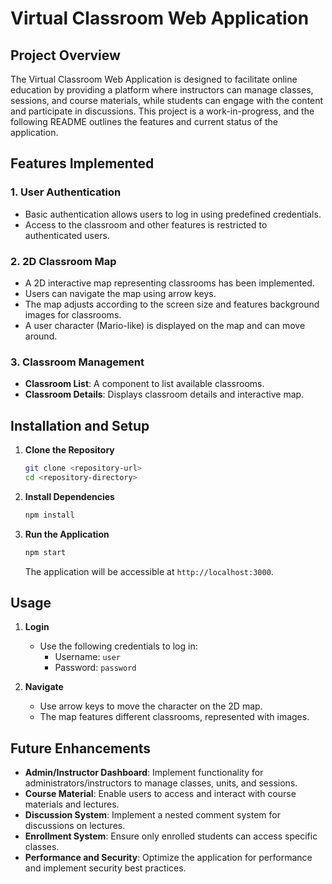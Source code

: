 
# Virtual Classroom Web Application

## Project Overview

The Virtual Classroom Web Application is designed to facilitate online education by providing a platform where instructors can manage classes, sessions, and course materials, while students can engage with the content and participate in discussions. This project is a work-in-progress, and the following README outlines the features and current status of the application.

## Features Implemented

### 1. User Authentication
   - Basic authentication allows users to log in using predefined credentials.
   - Access to the classroom and other features is restricted to authenticated users.

### 2. 2D Classroom Map
   - A 2D interactive map representing classrooms has been implemented.
   - Users can navigate the map using arrow keys.
   - The map adjusts according to the screen size and features background images for classrooms.
   - A user character (Mario-like) is displayed on the map and can move around.

### 3. Classroom Management
   - **Classroom List**: A component to list available classrooms.
   - **Classroom Details**: Displays classroom details and interactive map.

## Installation and Setup

1. **Clone the Repository**
   ```bash
   git clone <repository-url>
   cd <repository-directory>
   ```

2. **Install Dependencies**
   ```bash
   npm install
   ```

3. **Run the Application**
   ```bash
   npm start
   ```
   The application will be accessible at `http://localhost:3000`.

## Usage

1. **Login**
   - Use the following credentials to log in:
     - Username: `user`
     - Password: `password`

2. **Navigate**
   - Use arrow keys to move the character on the 2D map.
   - The map features different classrooms, represented with images.

## Future Enhancements

- **Admin/Instructor Dashboard**: Implement functionality for administrators/instructors to manage classes, units, and sessions.
- **Course Material**: Enable users to access and interact with course materials and lectures.
- **Discussion System**: Implement a nested comment system for discussions on lectures.
- **Enrollment System**: Ensure only enrolled students can access specific classes.
- **Performance and Security**: Optimize the application for performance and implement security best practices.


```
